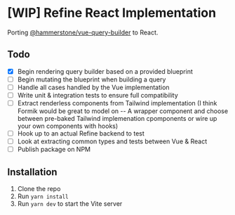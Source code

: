 # [WIP] Refine React Implementation

Porting [@hammerstone/vue-query-builder](https://github.com/hammerstonedev/query-builder) to React.

## Todo

- [x] Begin rendering query builder based on a provided blueprint
- [ ] Begin mutating the blueprint when building a query
- [ ] Handle all cases handled by the Vue implementation
- [ ] Write unit & integration tests to ensure full compatibility
- [ ] Extract renderless components from Tailwind implementation (I think Formik would be great to model on -- A wrapper component and choose between pre-baked Tailwind implemenation cpomponents or wire up your own components with hooks)
- [ ] Hook up to an actual Refine backend to test
- [ ] Look at extracting common types and tests between Vue & React
- [ ] Publish package on NPM

## Installation

1. Clone the repo
2. Run `yarn install`
3. Run `yarn dev` to start the Vite server
